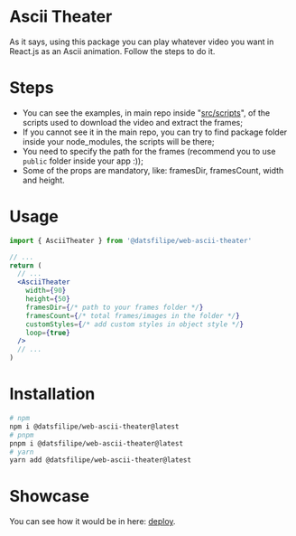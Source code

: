 # Ascii Theater

As it says, using this package you can play whatever video you want in React.js as an Ascii animation. Follow the steps to do it.

# Steps
  
  - You can see the examples, in main repo inside "[src/scripts](./src/scripts)", of the scripts used to download the video and extract the frames;
  - If you cannot see it in the main repo, you can try to find package folder inside your node_modules, the scripts will be there;
  - You need to specify the path for the frames (recommend you to use ``public`` folder inside your app :));
  - Some of the props are mandatory, like: framesDir, framesCount, width and height.

# Usage

```jsx
import { AsciiTheater } from '@datsfilipe/web-ascii-theater'

// ...
return (
  // ...
  <AsciiTheater
    width={90}
    height={50}
    framesDir={/* path to your frames folder */}
    framesCount={/* total frames/images in the folder */}
    customStyles={/* add custom styles in object style */}
    loop={true}
  />
  // ...
)
```

# Installation

  ```bash
# npm
  npm i @datsfilipe/web-ascii-theater@latest
# pnpm
  pnpm i @datsfilipe/web-ascii-theater@latest
# yarn
  yarn add @datsfilipe/web-ascii-theater@latest
  ```

# Showcase

You can see how it would be in here: [deploy](https://react-bad-apple.vercel.app).
